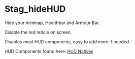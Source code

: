 # Stag_hideHUD

Hide your minimap, Healthbar and Armour Bar.

Disable the red reticle on screen.

Disables most HUD components, easy to add more if needed.

HUD Components found here: [HUD Natives](https://docs.fivem.net/natives/?_0x6806C51AD12B83B8)